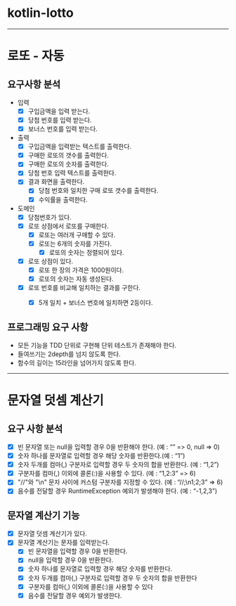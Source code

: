# kotlin-lotto

---

# 로또 - 자동

## 요구사항 분석
- 입력
  - [x] 구입금액을 입력 받는다.
  - [x] 당첨 번호를 입력 받는다.
  - [x] 보너스 번호를 입력 받는다.

- 출력
  - [x] 구입금액을 입력받는 텍스트를 출력한다.
  - [x] 구매한 로또의 갯수를 출력한다.
  - [x] 구매한 로또의 숫자를 출력한다.
  - [x] 당첨 번호 입력 텍스트를 출력한다.
  - [x] 결과 화면을 출력한다.
    - [x] 당첨 번호와 일치한 구매 로또 갯수를 출력한다.
    - [x] 수익률을 출력한다. 

- 도메인
  - [x] 당첨번호가 있다.
  - [x] 로또 상점에서 로또를 구매한다.
    - [x] 로또는 여러개 구매할 수 있다.
    - [x] 로또는 6개의 숫자를 가진다.
      - [x] 로또의 숫자는 정렬되어 있다.
  - [x] 로또 상점이 있다.
    - [x] 로또 한 장의 가격은 1000원이다.
    - [x] 로또의 숫자는 자동 생성된다.
  - [x] 로또 번호를 비교해 일치하는 결과를 구한다.
    - [x] 5개 일치 + 보너스 번호에 일치하면 2등이다.


## 프로그래밍 요구 사항
- 모든 기능을 TDD 단위로 구현해 단위 테스트가 존재해야 한다.
- 들여쓰기는 2depth를 넘지 않도록 한다.
- 함수의 길이는 15라인을 넘어가지 않도록 한다.



---

# 문자열 덧셈 계산기

## 요구 사항 분석
- [x] 빈 문자열 또는 null을 입력할 경우 0을 반환해야 한다. (예 : “” => 0, null => 0)
- [x] 숫자 하나를 문자열로 입력할 경우 해당 숫자를 반환한다.(예 : “1”)
- [x] 숫자 두개를 컴마(,) 구분자로 입력할 경우 두 숫자의 합을 반환한다. (예 : “1,2”)
- [x] 구분자를 컴마(,) 이외에 콜론(:)을 사용할 수 있다. (예 : “1,2:3” => 6)
- [x] "//"와 "\n" 문자 사이에 커스텀 구분자를 지정할 수 있다. (예 : “//;\n1;2;3” => 6)
- [x] 음수를 전달할 경우 RuntimeException 예외가 발생해야 한다. (예 : “-1,2,3”)

## 문자열 계산기 기능

- [x] 문자열 덧셈 계산기가 있다.
- [x] 문자열 계산기는 문자를 입력받는다.
  - [x] 빈 문자열을 입력할 경우 0을 반환한다.
  - [x] null을 입력할 경우 0을 반환한다.
  - [x] 숫자 하나를 문자열로 입력할 경우 해당 숫자를 반환한다.
  - [x] 숫자 두개를 컴마(,) 구분자로 입력할 경우 두 숫자의 합을 반환한다
  - [x] 구분자를 컴마(,) 이외에 콜론(:)을 사용할 수 있다
  - [x] 음수를 전달할 경우 예외가 발생한다.
